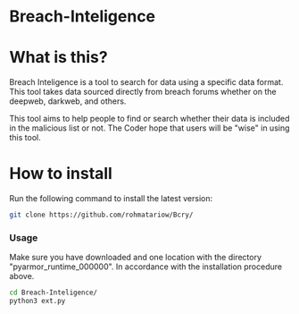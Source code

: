 # Breach-Inteligence

# What is this?
Breach Inteligence is a tool to search for data using a specific data format. This tool takes data sourced directly from breach forums whether on the deepweb, darkweb, and others.

This tool aims to help people to find or search whether their data is included in the malicious list or not.
The Coder hope that users will be "wise" in using this tool.

# How to install
Run the following command to install the latest version:

```sh
git clone https://github.com/rohmatariow/Bcry/
```

### Usage
Make sure you have downloaded and one location with the directory "pyarmor_runtime_000000". In accordance with the installation procedure above.
```sh
cd Breach-Inteligence/
python3 ext.py
```
